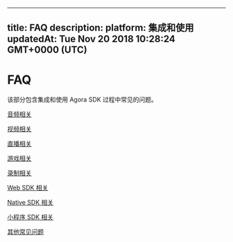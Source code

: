 
---
title: FAQ
description: 
platform: 集成和使用
updatedAt: Tue Nov 20 2018 10:28:24 GMT+0000 (UTC)
---
# FAQ
该部分包含集成和使用 Agora SDK 过程中常见的问题。

 [音频相关](../../cn/Agora%20Platform/audio_how_to.md)
 
 [视频相关](../../cn/Agora%20Platform/video_how_to.md)

 [直播相关](../../cn/Agora%20Platform/live_how_to.md)

 [游戏相关](../../cn/Agora%20Platform/gaming_how_to.md)

 [录制相关](../../cn/Agora%20Platform/recording_how_to.md)
 
 [Web SDK 相关](../../cn/Agora%20Platform/websdk_how_to.md)

 [Native SDK 相关](../../cn/Agora%20Platform/nativesdk_how_to.md)
 
 [小程序 SDK 相关](../../cn/Agora%20Platform/wechat_how_to.md)

 [其他常见问题](../../cn/Agora%20Platform/other_questions_how_to.md)
